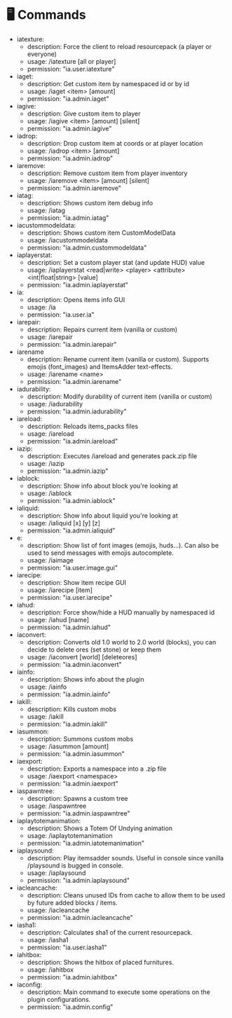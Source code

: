 # 🖥 Commands

* iatexture:
  * description: Force the client to reload resourcepack (a player or everyone)
  * usage: /iatexture \[all or player]
  * permission: "ia.user.iatexture"
* iaget:
  * description: Get custom item by namespaced id or by id
  * usage: /iaget \<item> \[amount]
  * permission: "ia.admin.iaget"
* iagive:
  * description: Give custom item to player
  * usage: /iagive \<item> \[amount] \[silent]
  * permission: "ia.admin.iagive"
* iadrop:
  * description: Drop custom item at coords or at player location
  * usage: /iadrop \<item> \[amount]
  * permission: "ia.admin.iadrop"
* iaremove:
  * description: Remove custom item from player inventory
  * usage: /iaremove \<item> \[amount] \[silent]
  * permission: "ia.admin.iaremove"
* iatag:
  * description: Shows custom item debug info
  * usage: /iatag
  * permission: "ia.admin.iatag"
* iacustommodeldata:
  * description: Shows custom item CustomModelData
  * usage: /iacustommodeldata
  * permission: "ia.admin.custommodeldata"
* iaplayerstat:
  * description: Set a custom player stat (and update HUD) value
  * usage: /iaplayerstat \<read|write> \<player> \<attribute> \<int|float|string> \[value]
  * permission: "ia.admin.iaplayerstat"
* ia:
  * description: Opens items info GUI
  * usage: /ia
  * permission: "ia.user.ia"
* iarepair:
  * description: Repairs current item (vanilla or custom)
  * usage: /iarepair
  * permission: "ia.admin.iarepair"
* iarename
  * description: Rename current item (vanilla or custom). Supports emojis (font\_images) and ItemsAdder text-effects.
  * usage: /iarename \<name>
  * permission: "ia.admin.iarename"
* iadurability:
  * description: Modify durability of current item (vanilla or custom)
  * usage: /iadurability
  * permission: "ia.admin.iadurability"
* iareload:
  * description: Reloads items\_packs files
  * usage: /iareload
  * permission: "ia.admin.iareload"
* iazip:
  * description: Executes /iareload and generates pack.zip file
  * usage: /iazip
  * permission: "ia.admin.iazip"
* iablock:
  * description: Show info about block you're looking at
  * usage: /iablock
  * permission: "ia.admin.iablock"
* ialiquid:
  * description: Show info about liquid you're looking at
  * usage: /ialiquid \[x] \[y] \[z]
  * permission: "ia.admin.ialiquid"
* e:
  * description: Show list of font images (emojis, huds...). Can also be used to send messages with emojis autocomplete.
  * usage: /iaimage
  * permission: "ia.user.image.gui"
* iarecipe:
  * description: Show item recipe GUI
  * usage: /iarecipe \[item]
  * permission: "ia.user.iarecipe"
* iahud:
  * description: Force show/hide a HUD manually by namespaced id
  * usage: /iahud \[name]
  * permission: "ia.admin.iahud"
* iaconvert:
  * description: Converts old 1.0 world to 2.0 world (blocks), you can decide to delete ores (set stone) or keep them
  * usage: /iaconvert \[world] \[deleteores]
  * permission: "ia.admin.iaconvert"
* iainfo:
  * description: Shows info about the plugin
  * usage: /iainfo
  * permission: "ia.admin.iainfo"
* iakill:
  * description: Kills custom mobs
  * usage: /iakill
  * permission: "ia.admin.iakill"
* iasummon:
  * description: Summons custom mobs
  * usage: /iasummon \[amount]
  * permission: "ia.admin.iasummon"
* iaexport:
  * description: Exports a namespace into a .zip file
  * usage: /iaexport \<namespace>
  * permission: "ia.admin.iaexport"
* iaspawntree:
  * description: Spawns a custom tree
  * usage: /iaspawntree
  * permission: "ia.admin.iaspawntree"
* iaplaytotemanimation:
  * description: Shows a Totem Of Undying animation
  * usage: /iaplaytotemanimation
  * permission: "ia.admin.iatotemanimation"
* iaplaysound:
  * description: Play itemsadder sounds. Useful in console since vanilla /playsound is bugged in console.
  * usage: /iaplaysound
  * permission: "ia.admin.iaplaysound"
* iacleancache:
  * description: Cleans unused IDs from cache to allow them to be used by future added blocks / items.
  * usage: /iacleancache
  * permission: "ia.admin.iacleancache"
* iasha1:
  * description: Calculates sha1 of the current resourcepack.
  * usage: /iasha1
  * permission: "ia.user.iasha1"
* iahitbox:
  * description: Shows the hitbox of placed furnitures.
  * usage: /iahitbox
  * permission: "ia.admin.iahitbox"
* iaconfig:
  * description: Main command to execute some operations on the plugin configurations.
  * permission: "ia.admin.config"
